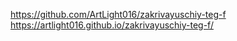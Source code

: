 https://github.com/ArtLight016/zakrivayuschiy-teg-f
https://artlight016.github.io/zakrivayuschiy-teg-f/
